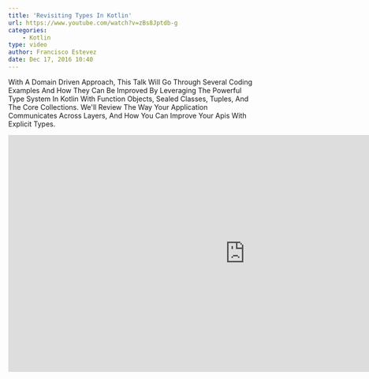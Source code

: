 ```yaml
---
title: 'Revisiting Types In Kotlin'
url: https://www.youtube.com/watch?v=zBs8Jptdb-g
categories:
    - Kotlin
type: video
author: Francisco Estevez
date: Dec 17, 2016 10:40
---
```

With A Domain Driven Approach, This Talk Will Go Through Several Coding Examples And How They Can Be Improved By Leveraging The Powerful Type System In Kotlin With Function Objects, Sealed Classes, Tuples, And The Core Collections. We'll Review The Way Your Application Communicates Across Layers, And How You Can Improve Your Apis With Explicit Types.

<iframe width="960" height="480" src="https://www.youtube.com/embed/zBs8Jptdb-g" frameborder="0" allowfullscreen></iframe>
